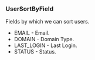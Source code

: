### UserSortByField
Fields by which we can sort users.

- EMAIL - Email.
- DOMAIN - Domain Type.
- LAST_LOGIN - Last Login.
- STATUS - Status.
